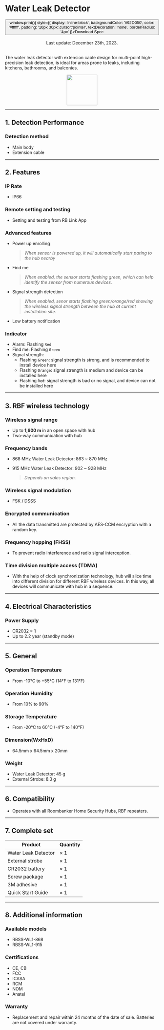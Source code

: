 ﻿# Water Leak Detector

<div style={{textAlign: 'center'}}>
<button onClick={() => window.print()} style={{ display: 'inline-block', backgroundColor: '#92D050', color: '#ffffff', padding: '10px 30px',cursor:'pointer', textDecoration: 'none', borderRadius: '4px' }}>Download Spec</button>
</div>

<br />

<center>
    Last update: December 23th, 2023.
</center>

<br />

The water leak detector with extension cable design for multi-point high-precision leak detection, is ideal for areas prone to leaks, including kitchens, bathrooms, and balconies.

<div align="center">
  <img src="https://dusunprj.oss-us-west-1.aliyuncs.com/roombanker/Water%20Leak%20Detector.png" width="100" />
</div>



------

## 1. Detection Performance

### Detection method

* Main body
* Extension cable

------

## 2. Features

### IP Rate

* IP66

### Remote setting and testing

* Setting and testing from RB Link App

### Advanced features

* Power up enrolling  
  
  > *When sensor is powered up, it will automatically start paring to the hub nearby*
* Find me  
  
  > *When enabled, the sensor starts flashing green, which can help identify the sensor from numerous devices.*
* Signal strength detection  
  
  > *When enabled, senor starts flashing green/orange/red showing the wireless signal strength between the hub at current installation site.* 
* Low battery notification

### Indicator

* Alarm: Flashing `Red`
* Find me: Flashing `Green`
* Signal strength:
  * Flashing `Green`: signal strength is strong, and is recommended to install device here
  * Flashing `Orange`: signal strength is medium and device can be installed here
  * Flashing `Red`: signal strength is bad or no signal, and device can not be installed here


------

## 3. RBF wireless technology

### Wireless signal range

* Up to **1,600 m** in an open space with hub
* Two-way communication with hub

### Frequency bands

* 868 MHz Water Leak Detector: 863 ~ 870 MHz
* 915 MHz Water Leak Detector: 902 ~ 928 MHz  
  
  > *Depends on sales region.*

### Wireless signal modulation

* FSK / DSSS

### Encrypted communication

* All the data transmitted are protected by AES-CCM encryption with a random key.

### Frequency hopping (FHSS)

* To prevent radio interference and radio signal interception.

### Time division multiple access (TDMA)

* With the help of clock synchronization technology, hub will slice time into different division for different RBF wireless devices. In this way, all devices will communicate with hub in a sequence.

------

## 4. Electrical Characteristics

### Power Supply

* CR2032 × 1
* Up to 2.2 year (standby mode)

------

## 5. General

### Operation Temperature

* From -10°С to +55°С (14°F to 131°F)

### Operation Humidity

* From 10% to 90%

### Storage Temperature

* From -20°C to 60°C (-4°F to 140°F)

### Dimension(WxHxD)

* 64.5mm x 64.5mm x 20mm

### Weight

* Water Leak Detector: 45 g
* External Strobe: 8.3 g

------

## 6. Compatibility

* Operates with all Roombanker Home Security Hubs,  RBF repeaters.

------

## 7. Complete set

| Product             | Quantity |
| ------------------- | -------- |
| Water Leak Detector | × 1      |
| External strobe     | × 1      |
| CR2032 battery      | × 1      |
| Screw package       | × 1      |
| 3M adhesive         | × 1      |
| Quick Start Guide   | × 1      |



------

## 8. Additional information

### Available models

* RBSS-WL1-868
* RBSS-WL1-915

### Certifications

* CE, CB
* FCC
* ICASA
* RCM
* NOM
* Anatel

### Warranty

* Replacement and repair within 24 months of the date of sale. Batteries are not covered under warranty.
